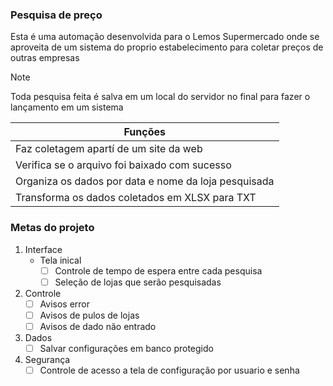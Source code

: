 ### Pesquisa de preço

Esta é uma automação desenvolvida para o Lemos Supermercado onde se aproveita de um sistema do proprio estabelecimento para coletar preços de outras empresas

   >[!NOTE]
   >
   >Toda pesquisa feita é salva em um local do servidor no final para fazer o lançamento em um sistema

   |Funções|
   |--|
   |Faz coletagem apartí de um site da web|
   |Verifica se o arquivo foi baixado com sucesso|
   |Organiza os dados por data e nome da loja pesquisada|
   |Transforma os dados coletados em XLSX para TXT|

### Metas do projeto

1.    Interface
      -    Tela inical
            - [ ]  Controle de tempo de espera entre cada pesquisa
            - [ ]  Seleção de lojas que serão pesquisadas
2.    Controle
      - [ ]    Avisos error
      - [ ]    Avisos de pulos de lojas
      - [ ]    Avisos de dado não entrado
4.    Dados
      - [ ]    Salvar configurações em banco protegido
5.    Segurança
      - [ ]    Controle de acesso a tela de configuração por usuario e senha
